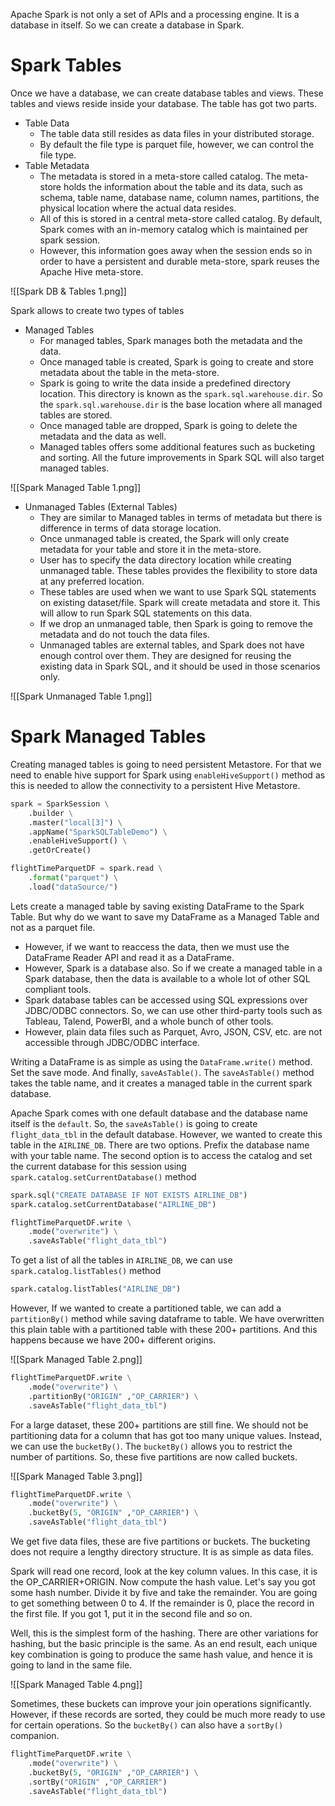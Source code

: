 Apache Spark is not only a set of APIs and a processing engine. It is a database in itself. So we can create a database in Spark. 
# Spark Tables

Once we have a database, we can create database tables and views. These tables and views reside inside your database. The table has got two parts.
- Table Data
	- The table data still resides as data files in your distributed storage.
	- By default the file type is parquet file, however, we can control the file type.
- Table Metadata
	- The metadata is stored in a meta-store called catalog. The meta-store holds the information about the table and its data, such as schema, table name, database name, column names, partitions, the physical location where the actual data resides. 
	- All of this is stored in a central meta-store called catalog. By default, Spark comes with an in-memory catalog which is maintained per spark session. 
	- However, this information goes away when the session ends so in order to have a persistent and durable meta-store, spark reuses the Apache Hive meta-store.

![[Spark DB & Tables 1.png]]

Spark allows to create two types of tables
- Managed Tables
	- For managed tables, Spark manages both the metadata and the data.
	- Once managed table is created, Spark is going to create and store metadata about the table in the meta-store.
	- Spark is going to write the data inside a predefined directory location. This directory is known as the `spark.sql.warehouse.dir`. So the `spark.sql.warehouse.dir` is the base location where all managed tables are stored.
	- Once managed table are dropped, Spark is going to delete the metadata and the data as well.
	- Managed tables offers some additional features such as bucketing and sorting. All the future improvements in Spark SQL will also target managed tables.
	
![[Spark Managed Table 1.png]]

- Unmanaged Tables (External Tables)
	- They are similar to Managed tables in terms of metadata but there is difference in terms of data storage location.
	- Once unmanaged table is created, the Spark will only create metadata for your table and store it in the meta-store.
	- User has to specify the data directory location while creating unmanaged table. These tables provides the flexibility to store data at any preferred location.
	- These tables are used when we want to use Spark SQL statements on existing dataset/file. Spark will create metadata and store it. This will allow to run Spark SQL statements on this data.
	- If we drop an unmanaged table, then Spark is going to remove the metadata and do not touch the data files.
	- Unmanaged tables are external tables, and Spark does not have enough control over them. They are designed for reusing the existing data in Spark SQL, and it should be used in those scenarios only.

![[Spark Unmanaged Table 1.png]]
# Spark Managed Tables

Creating managed tables is going to need persistent Metastore. For that we need to enable hive support for Spark using `enableHiveSupport()` method as this is needed to allow the connectivity to a persistent Hive Metastore.

```python
spark = SparkSession \
	.builder \
	.master("local[3]") \
	.appName("SparkSQLTableDemo") \
	.enableHiveSupport() \
	.getOrCreate()
```

```python
flightTimeParquetDF = spark.read \
	.format("parquet") \
	.load("dataSource/")
```

Lets create a managed table by saving existing DataFrame to the Spark Table. But why do we want to save my DataFrame as a Managed Table and not as a parquet file.
- However, if we want to reaccess the data, then we must use the DataFrame Reader API and read it as a DataFrame.
- However, Spark is a database also. So if we create a managed table in a Spark database, then the data is available to a whole lot of other SQL compliant tools.
- Spark database tables can be accessed using SQL expressions over JDBC/ODBC connectors. So, we can use other third-party tools such as Tableau, Talend, PowerBI, and a whole bunch of other tools.
- However, plain data files such as Parquet, Avro, JSON, CSV, etc. are not accessible through JDBC/ODBC interface.

Writing a DataFrame is as simple as using the `DataFrame.write()` method. Set the save mode. And finally, `saveAsTable()`. The `saveAsTable()` method takes the table name, and it creates a managed table in the current spark database.

Apache Spark comes with one default database and the database name itself is the `default`. So, the `saveAsTable()` is going to create `flight_data_tbl` in the default database. However, we wanted to create this table in the `AIRLINE_DB`. There are two options. Prefix the database name with your table name. The second option is to access the catalog and set the current database for this session using `spark.catalog.setCurrentDatabase()` method

```python
spark.sql("CREATE DATABASE IF NOT EXISTS AIRLINE_DB")
spark.catalog.setCurrentDatabase("AIRLINE_DB")

flightTimeParquetDF.write \
	.mode("overwrite") \
	.saveAsTable("flight_data_tbl")
```

To get a list of all the tables in `AIRLINE_DB`, we can use `spark.catalog.listTables()` method 

```python
spark.catalog.listTables("AIRLINE_DB")
```

However, If we wanted to create a partitioned table, we can add a `partitionBy()` method while saving dataframe to table. We have overwritten this plain table with a partitioned table with these 200+ partitions. And this happens because we have 200+ different origins.

![[Spark Managed Table 2.png]]

```python
flightTimeParquetDF.write \
	.mode("overwrite") \
	.partitionBy("ORIGIN" ,"OP_CARRIER") \
	.saveAsTable("flight_data_tbl")
```

For a large dataset, these 200+ partitions are still fine. We should not be partitioning data for a column that has got too many unique values. Instead, we can use the `bucketBy()`. The `bucketBy()` allows you to restrict the number of partitions. So, these five partitions are now called buckets. 

![[Spark Managed Table 3.png]]

```python
flightTimeParquetDF.write \
	.mode("overwrite") \
	.bucketBy(5, "ORIGIN" ,"OP_CARRIER") \
	.saveAsTable("flight_data_tbl")
```

We get five data files, these are five partitions or buckets. The bucketing does not require a lengthy directory structure. It is as simple as data files.

Spark will read one record, look at the key column values. In this case, it is the OP_CARRIER+ORIGIN. Now compute the hash value. Let's say you got some hash number. Divide it by five and take the remainder. You are going to get something between 0 to 4. If the remainder is 0, place the record in the first file. If you got 1, put it in the second file and so on.

Well, this is the simplest form of the hashing. There are other variations for hashing, but the basic principle is the same. As an end result, each unique key combination is going to produce the same hash value, and hence it is going to land in the same file.

![[Spark Managed Table 4.png]]

Sometimes, these buckets can improve your join operations significantly. However, if these records are sorted, they could be much more ready to use for certain operations. So the `bucketBy()` can also have a `sortBy()` companion.

```python
flightTimeParquetDF.write \
	.mode("overwrite") \
	.bucketBy(5, "ORIGIN" ,"OP_CARRIER") \
	.sortBy("ORIGIN" ,"OP_CARRIER")
	.saveAsTable("flight_data_tbl")
```

